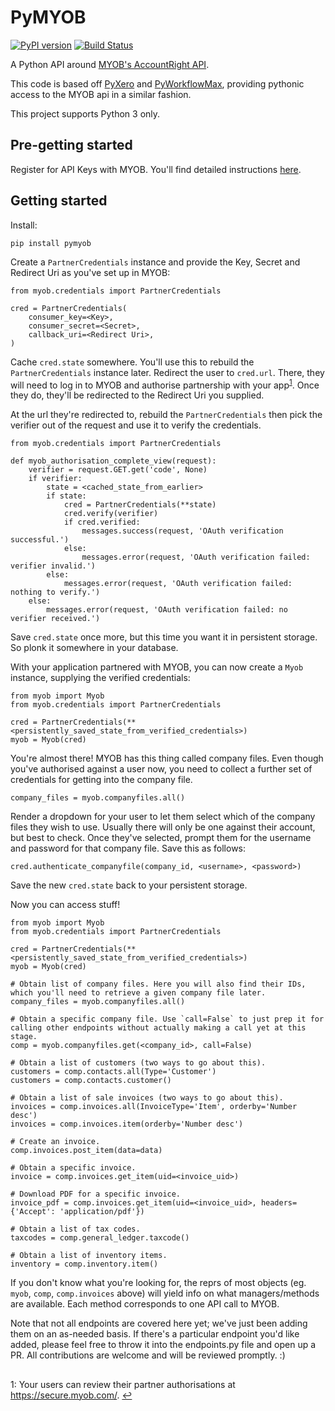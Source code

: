 # PyMYOB
[![PyPI version](https://badge.fury.io/py/pymyob.svg)](https://badge.fury.io/py/pymyob)
[![Build Status](https://travis-ci.org/uptick/pymyob.svg?branch=master)](https://travis-ci.org/uptick/pymyob)

A Python API around [MYOB's AccountRight API](http://developer.myob.com/api/accountright/api-overview/).

This code is based off [PyXero](https://github.com/freakboy3742/pyxero) and [PyWorkflowMax](https://github.com/uptick/pyworkflowmax), providing pythonic access to the MYOB api in a similar fashion.

This project supports Python 3 only.

## Pre-getting started

Register for API Keys with MYOB. You'll find detailed instructions [here](http://developer.myob.com/api/accountright/api-overview/getting-started/).

## Getting started

Install:
```
pip install pymyob
```

Create a `PartnerCredentials` instance and provide the Key, Secret and Redirect Uri as you've set up in MYOB:
```
from myob.credentials import PartnerCredentials

cred = PartnerCredentials(
    consumer_key=<Key>,
    consumer_secret=<Secret>,
    callback_uri=<Redirect Uri>,
)
```

Cache `cred.state` somewhere. You'll use this to rebuild the `PartnerCredentials` instance later.
Redirect the user to `cred.url`. There, they will need to log in to MYOB and authorise partnership with your app<sup id="a1">[1](#f1)</sup>. Once they do, they'll be redirected to the Redirect Uri you supplied.

At the url they're redirected to, rebuild the `PartnerCredentials` then pick the verifier out of the request and use it to verify the credentials.
```
from myob.credentials import PartnerCredentials

def myob_authorisation_complete_view(request):
    verifier = request.GET.get('code', None)
    if verifier:
        state = <cached_state_from_earlier>
        if state:
            cred = PartnerCredentials(**state)
            cred.verify(verifier)
            if cred.verified:
                messages.success(request, 'OAuth verification successful.')
            else:
                messages.error(request, 'OAuth verification failed: verifier invalid.')
        else:
            messages.error(request, 'OAuth verification failed: nothing to verify.')
    else:
        messages.error(request, 'OAuth verification failed: no verifier received.')
```

Save `cred.state` once more, but this time you want it in persistent storage. So plonk it somewhere in your database.

With your application partnered with MYOB, you can now create a `Myob` instance, supplying the verified credentials:
```
from myob import Myob
from myob.credentials import PartnerCredentials

cred = PartnerCredentials(**<persistently_saved_state_from_verified_credentials>)
myob = Myob(cred)
```

You're almost there! MYOB has this thing called company files. Even though you've authorised against a user now, you need to collect a further set of credentials for getting into the company file.
```
company_files = myob.companyfiles.all()
```

Render a dropdown for your user to let them select which of the company files they wish to use. Usually there will only be one against their account, but best to check. Once they've selected, prompt them for the username and password for that company file. Save this as follows:
```
cred.authenticate_companyfile(company_id, <username>, <password>)
```

Save the new `cred.state` back to your persistent storage.

Now you can access stuff!
```
from myob import Myob
from myob.credentials import PartnerCredentials

cred = PartnerCredentials(**<persistently_saved_state_from_verified_credentials>)
myob = Myob(cred)

# Obtain list of company files. Here you will also find their IDs, which you'll need to retrieve a given company file later.
company_files = myob.companyfiles.all()

# Obtain a specific company file. Use `call=False` to just prep it for calling other endpoints without actually making a call yet at this stage.
comp = myob.companyfiles.get(<company_id>, call=False)

# Obtain a list of customers (two ways to go about this).
customers = comp.contacts.all(Type='Customer')
customers = comp.contacts.customer()

# Obtain a list of sale invoices (two ways to go about this).
invoices = comp.invoices.all(InvoiceType='Item', orderby='Number desc')
invoices = comp.invoices.item(orderby='Number desc')

# Create an invoice.
comp.invoices.post_item(data=data)

# Obtain a specific invoice.
invoice = comp.invoices.get_item(uid=<invoice_uid>)

# Download PDF for a specific invoice.
invoice_pdf = comp.invoices.get_item(uid=<invoice_uid>, headers={'Accept': 'application/pdf'})

# Obtain a list of tax codes.
taxcodes = comp.general_ledger.taxcode()

# Obtain a list of inventory items.
inventory = comp.inventory.item()
```

If you don't know what you're looking for, the reprs of most objects (eg. `myob`, `comp`, `comp.invoices` above) will yield info on what managers/methods are available.
Each method corresponds to one API call to MYOB.

Note that not all endpoints are covered here yet; we've just been adding them on an as-needed basis. If there's a particular endpoint you'd like added, please feel free to throw it into the endpoints.py file and open up a PR. All contributions are welcome and will be reviewed promptly. :)

##

<a name="f1">1</a>: Your users can review their partner authorisations at https://secure.myob.com/. [↩](#a1)
